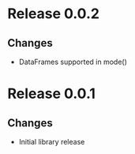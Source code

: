 # Release 0.0.2
## Changes
* DataFrames supported in mode()

# Release 0.0.1
## Changes
* Initial library release

